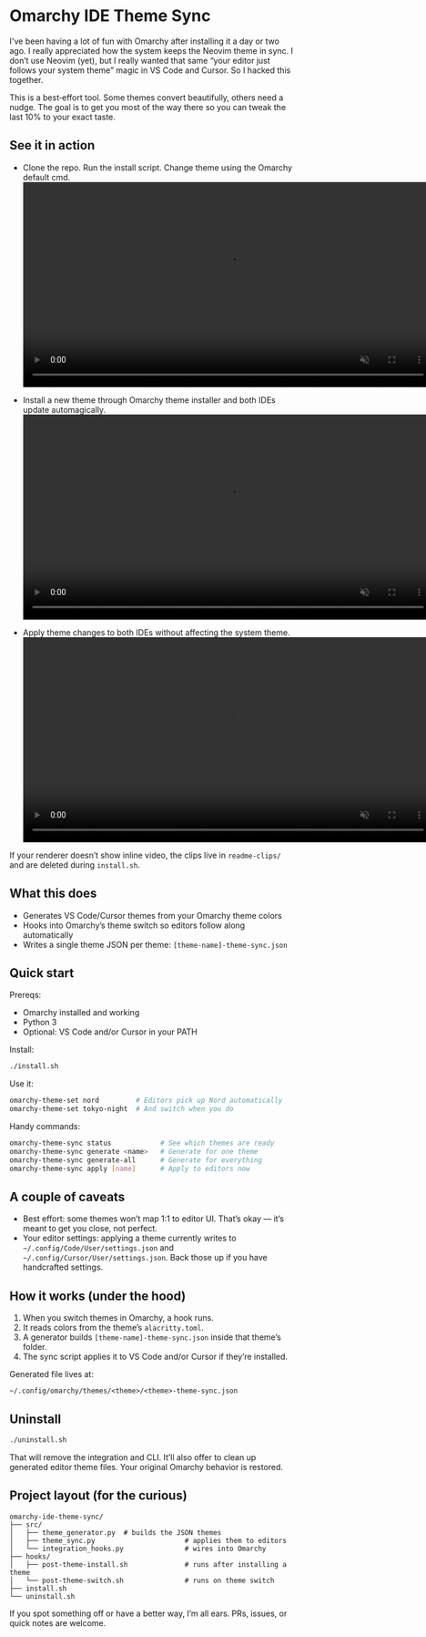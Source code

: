 # Omarchy IDE Theme Sync

I've been having a lot of fun with Omarchy after installing it a day or two ago. I really appreciated how the system keeps the Neovim theme in sync. I don’t use Neovim (yet), but I really wanted that same “your editor just follows your system theme” magic in VS Code and Cursor. So I hacked this together.

This is a best‑effort tool. Some themes convert beautifully, others need a nudge. The goal is to get you most of the way there so you can tweak the last 10% to your exact taste.

## See it in action

- Clone the repo. Run the install script. Change theme using the Omarchy default cmd.
<video src="readme-clips/theme-sync-install.mp4" controls muted preload="metadata" width="720"></video>

- Install a new theme through Omarchy theme installer and both IDEs update automagically.
<video src="readme-clips/theme-sync-new-theme-install.mp4" controls muted preload="metadata" width="720"></video>

- Apply theme changes to both IDEs without affecting the system theme.
<video src="readme-clips/theme-sync-apply.mp4" controls muted preload="metadata" width="720"></video>

If your renderer doesn’t show inline video, the clips live in `readme-clips/` and are deleted during `install.sh`.

## What this does

- Generates VS Code/Cursor themes from your Omarchy theme colors
- Hooks into Omarchy’s theme switch so editors follow along automatically
- Writes a single theme JSON per theme: `[theme-name]-theme-sync.json`

## Quick start

Prereqs:
- Omarchy installed and working
- Python 3
- Optional: VS Code and/or Cursor in your PATH

Install:
```bash
./install.sh
```

Use it:
```bash
omarchy-theme-set nord         # Editors pick up Nord automatically
omarchy-theme-set tokyo-night  # And switch when you do
```

Handy commands:
```bash
omarchy-theme-sync status            # See which themes are ready
omarchy-theme-sync generate <name>   # Generate for one theme
omarchy-theme-sync generate-all      # Generate for everything
omarchy-theme-sync apply [name]      # Apply to editors now
```

## A couple of caveats

- Best effort: some themes won’t map 1:1 to editor UI. That’s okay — it’s meant to get you close, not perfect.
- Your editor settings: applying a theme currently writes to `~/.config/Code/User/settings.json` and `~/.config/Cursor/User/settings.json`. Back those up if you have handcrafted settings.


## How it works (under the hood)

1. When you switch themes in Omarchy, a hook runs.
2. It reads colors from the theme’s `alacritty.toml`.
3. A generator builds `[theme-name]-theme-sync.json` inside that theme’s folder.
4. The sync script applies it to VS Code and/or Cursor if they’re installed.

Generated file lives at:
```
~/.config/omarchy/themes/<theme>/<theme>-theme-sync.json
```

## Uninstall

```bash
./uninstall.sh
```

That will remove the integration and CLI. It’ll also offer to clean up generated editor theme files. Your original Omarchy behavior is restored.

## Project layout (for the curious)

```
omarchy-ide-theme-sync/
├── src/
│   ├── theme_generator.py  # builds the JSON themes
│   ├── theme_sync.py                      # applies them to editors
│   └── integration_hooks.py               # wires into Omarchy
├── hooks/
│   ├── post-theme-install.sh              # runs after installing a theme
│   └── post-theme-switch.sh               # runs on theme switch
├── install.sh
└── uninstall.sh
```

If you spot something off or have a better way, I’m all ears. PRs, issues, or quick notes are welcome.